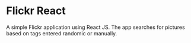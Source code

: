 # Flickr React
A simple Flickr application using React JS. The app searches for pictures based on tags entered randomic or manually.
